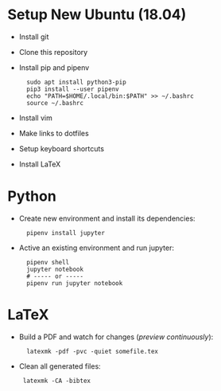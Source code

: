 # Setup New Ubuntu (18.04)
       
* Install git
* Clone this repository
* Install pip and pipenv    
        
        sudo apt install python3-pip
        pip3 install --user pipenv
        echo "PATH=$HOME/.local/bin:$PATH" >> ~/.bashrc
        source ~/.bashrc
        
* Install vim
* Make links to dotfiles
* Setup keyboard shortcuts
* Install LaTeX


# Python
       
* Create new environment and install its dependencies:   
        
        pipenv install jupyter
        
* Active an existing environment and run jupyter:   
        
        pipenv shell
        jupyter notebook
        # ----- or -----
        pipenv run jupyter notebook
        
        
 
# LaTeX
       
* Build a PDF and watch for changes (*preview continuously*):   
        
        latexmk -pdf -pvc -quiet somefile.tex
  
 * Clean all generated files: 
        
        latexmk -CA -bibtex
